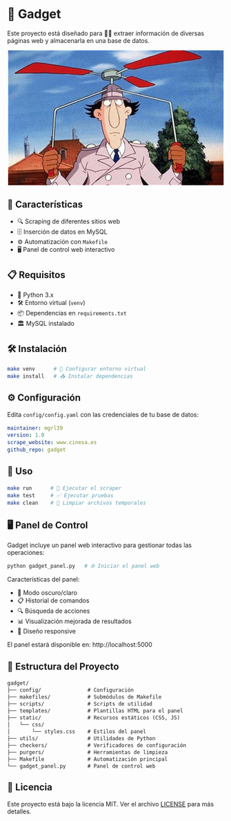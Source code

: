 # 🤖 Gadget

Este proyecto está diseñado para 🕵️‍♂️ extraer información de diversas páginas web y almacenarla en una base de datos.

<p align="center">
  <img src="gadget.jpeg" width="500" alt="Gadget Logo">
</p>

## 🚀 Características

- 🔍 Scraping de diferentes sitios web
- 🗄️ Inserción de datos en MySQL
- ⚙️ Automatización con `Makefile`
- 🖥️ Panel de control web interactivo

## 📋 Requisitos

- 🐍 Python 3.x
- 🛠️ Entorno virtual (`venv`)
- 📦 Dependencias en `requirements.txt`
- 🏛️ MySQL instalado

## 🛠️ Instalación

```bash
make venv      # 🔗 Configurar entorno virtual
make install   # 📥 Instalar dependencias
```

## ⚙️ Configuración

Edita `config/config.yaml` con las credenciales de tu base de datos:

```yaml
maintainer: mgrl39
version: 1.0
scrape_website: www.cinesa.es
github_repo: gadget
```

## 🎯 Uso

```bash
make run      # 🤖 Ejecutar el scraper
make test     # ✅ Ejecutar pruebas
make clean    # 🧹 Limpiar archivos temporales
```

## 🖥️ Panel de Control

Gadget incluye un panel web interactivo para gestionar todas las operaciones:

```bash
python gadget_panel.py   # 🌐 Iniciar el panel web
```

Características del panel:
- 🌙 Modo oscuro/claro
- 📋 Historial de comandos
- 🔍 Búsqueda de acciones
- 📊 Visualización mejorada de resultados
- 📱 Diseño responsive

El panel estará disponible en: http://localhost:5000

## 📄 Estructura del Proyecto

```
gadget/
├── config/               # Configuración
├── makefiles/            # Submódulos de Makefile
├── scripts/              # Scripts de utilidad
├── templates/            # Plantillas HTML para el panel
├── static/               # Recursos estáticos (CSS, JS)
│   └── css/
│       └── styles.css    # Estilos del panel
├── utils/                # Utilidades de Python
├── checkers/             # Verificadores de configuración
├── purgers/              # Herramientas de limpieza
├── Makefile              # Automatización principal
└── gadget_panel.py       # Panel de control web
```

## 📜 Licencia

Este proyecto está bajo la licencia MIT. Ver el archivo [LICENSE](LICENSE) para más detalles.
